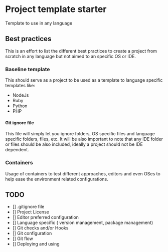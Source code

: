 # Project template starter
Template to use in any language

## Best practices 
This is an effort to list the different best practices to create a project from scratch in any language but not aimed to an specific OS or IDE.

### Baseline template
This should serve as a project to be used as a template to language specific templates like:
- NodeJs
- Ruby
- Python
- PHP

#### Git ignore file

This file will simply let you ignore folders, OS specific files and language specific folders, files, etc. It will be also important to note that any IDE folder or files should be also included, ideally a project should not be IDE dependent.

### Containers
Usage of containers to test different approaches, editors and even OSes to help ease the environment related configurations.

## TODO
- [] .gitignore file
- [] Project License
- [] Editor preferred configuration
- [] Language specific ( version management, package management)
- [] Git checks and/or Hooks
- [] Git configuration
- [] Git flow
- [] Deploying and using
